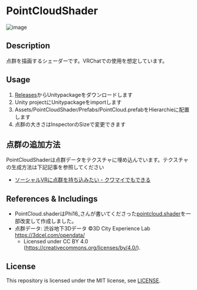 # PointCloudShader
![image](https://user-images.githubusercontent.com/15693656/94855000-cac5c280-0468-11eb-95f6-ea65926e09b6.png)

## Description
点群を描画するシェーダーです。VRChatでの使用を想定しています。

## Usage
1. [Releases](https://github.com/Kuwamai/PointCloudShader/releases)からUnitypackageをダウンロードします
1. Unity projectにUnitypackageをimportします
1. Assets/PointCloudShader/Prefabs/PointCloud.prefabをHierarchieに配置します
1. 点群の大きさはInspectorのSizeで変更できます

## 点群の追加方法
PointCloudShaderは点群データをテクスチャに埋め込んでいます。テクスチャの生成方法は下記記事を参照してください

* [ソーシャルVRに点群を持ち込みたい - クワマイでもできる](https://kuwamai.hatenablog.com/entry/2020/12/17/013711)

## References & Includings
* PointCloud.shaderはPhi16_さんが書いてくださった[pointcloud.shader](https://twitter.com/phi16_/status/1041256230545612800)を一部改変して作成しました。
* 点群データ: 渋谷地下3Dデータ ©3D City Experience Lab https://3dcel.com/opendata/
    * Licensed under CC BY 4.0 (https://creativecommons.org/licenses/by/4.0/).

## License
This repository is licensed under the MIT license, see [LICENSE](./LICENSE).
